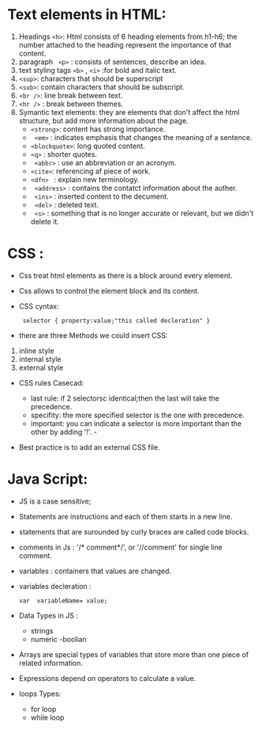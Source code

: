# Text elements in HTML:
1. Headings ```<h>```: Html consists of 6 heading elements from h1-h6; the number attached to the heading represent the importance of that content.
2. paragraph ``` <p>``` : consists of sentences, describe an idea.
3. text styling tags ```<b>``` , ```<i>``` :for bold and italic text.
4. ```<sup>```: characters that should be superscript
5. ```<sub>```: contain characters that should
be subscript.
5. ```<br />```: line break between text.
6. ```<hr />``` : break between themes.
7. Symantic text elements: they are elements that don't affect the html structure, but add more information about the page.
   -  ```<strong>```: content has strong importance.
   -  ``` <em>``` : indicates emphasis that  changes the meaning of a sentence.
   - ``` <blockquote> ```: long quoted content.
   - ``` <q> ``` : shorter quotes. 
   - ``` <abbr>```  : use an abbreviation or an acronym.
   - ``` <cite> ```: referencing af piece of work.
   - ```<dfn> ``` : explain new terminology.
   - ``` <address>``` : contains the contatct information about the auther. 
   - ``` <ins>``` : inserted content to the decument.
   - ``` <del>``` : deleted text.
   - ``` <s>``` : something that is no longer
  accurate or relevant, but we didn't delete it.

# CSS : 

- Css treat html elements as there is a block around every element.
- Css allows to control the element block and its content.
- CSS cyntax: 
  
  ` selector {
      property:value;"this called decleration"
  }`
- there are three Methods we could insert CSS:
1. inline style
2. internal style
3. external style

- CSS rules Casecad:
   - last rule: if 2 selectorsc identical;then the last will take the precedence.
   - specifity: the more specified selector is the one with precedence.
   - important: you can indicate a selector is more important than the other by adding '!'. - 
   
- Best practice is to add an external CSS file.

# Java Script:
- JS is a case sensitive; 
- Statements are instructions and each of them starts in a new line.
- statements that are surounded by curly braces are called code blocks.
- comments in Js : '/* comment*/', or '//comment' for single line comment.
- variables : containers that values are changed.
- variables decleration :

   ` var  variableName= value; `

- Data Types in JS :
  - strings
  - numeric
  -boolian

- Arrays are special types of variables that store more than one piece of related information.
- Expressions depend on  operators to calculate a value.
- loops Types:
  - for loop 
  - while loop 




